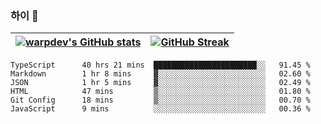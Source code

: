 
### 하이 👋
[![warpdev's GitHub stats](https://github-readme-stats.vercel.app/api?username=warpdev&show_icons=true&theme=vue-dark)](#) |[![GitHub Streak](https://github-readme-streak-stats.herokuapp.com/?user=warpdev&theme=dark)](#)
--- | --- |
<!--START_SECTION:waka-->

```text
TypeScript      40 hrs 21 mins  ███████████████████████░░   91.45 %
Markdown        1 hr 8 mins     ▓░░░░░░░░░░░░░░░░░░░░░░░░   02.60 %
JSON            1 hr 5 mins     ▓░░░░░░░░░░░░░░░░░░░░░░░░   02.49 %
HTML            47 mins         ▒░░░░░░░░░░░░░░░░░░░░░░░░   01.80 %
Git Config      18 mins         ▒░░░░░░░░░░░░░░░░░░░░░░░░   00.70 %
JavaScript      9 mins          ░░░░░░░░░░░░░░░░░░░░░░░░░   00.36 %
```

<!--END_SECTION:waka-->

<!--
**warpdev/warpdev** is a ✨ _special_ ✨ repository because its `README.md` (this file) appears on your GitHub profile.

Here are some ideas to get you started:

- 🔭 I’m currently working on ...
- 🌱 I’m currently learning ...
- 👯 I’m looking to collaborate on ...
- 🤔 I’m looking for help with ...
- 💬 Ask me about ...
- 📫 How to reach me: ...
- 😄 Pronouns: ...
- ⚡ Fun fact: ...
-->

